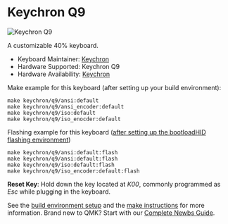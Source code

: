 # Keychron Q9

![Keychron Q9](https://i.imgur.com/G8xJ4TR.jpg)

A customizable 40% keyboard.

* Keyboard Maintainer: [Keychron](https://github.com/keychron)
* Hardware Supported: Keychron Q9
* Hardware Availability: [Keychron](https://www.keychron.com)

Make example for this keyboard (after setting up your build environment):

    make keychron/q9/ansi:default
    make keychron/q9/ansi_encoder:default
    make keychron/q9/iso:default
    make keychron/q9/iso_enocder:default

Flashing example for this keyboard ([after setting up the bootloadHID flashing environment](https://docs.qmk.fm/#/flashing_bootloadhid))

    make keychron/q9/ansi:default:flash
    make keychron/q9/ansi:default:flash
    make keychron/q9/iso:default:flash
    make keychron/q9/iso_encoder:default:flash

**Reset Key**: Hold down the key located at *K00*, commonly programmed as *Esc* while plugging in the keyboard.

See the [build environment setup](https://docs.qmk.fm/#/getting_started_build_tools) and the [make instructions](https://docs.qmk.fm/#/getting_started_make_guide) for more information. Brand new to QMK? Start with our [Complete Newbs Guide](https://docs.qmk.fm/#/newbs).
